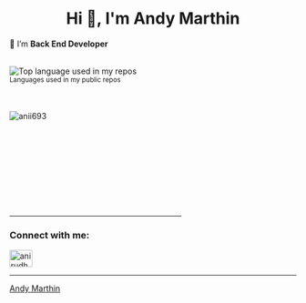 <h1 align="center">Hi 👋, I'm Andy Marthin</h1>

🌱 I’m **Back End Developer**

<br />
<div>
  <img width="" src="https://github-readme-stats.vercel.app/api/top-langs/?username=andymarthin&layout=compact&hide_title=1&card_width=300" alt="Top language used in my repos" />
  <br />
  <small>Languages used in my public repos</small>
  <br />
  <br />
</div>

<br />

<p>
  <img
    align="left"
    src="https://github-readme-streak-stats.herokuapp.com/?user=andymarthin&theme=dark"
    alt="anii693"
  />
</p>
<br /><br /><br /><br /><br /><br /><br /><br /><br /><br />
<hr width="60%" />
<h3 align="left">Connect with me:</h3>
<p align="left">
  <a href="https://linkedin.com/in/andymarthin" target="blank"
    ><img
      align="center"
      src="https://raw.githubusercontent.com/rahuldkjain/github-profile-readme-generator/master/src/images/icons/Social/linked-in-alt.svg"
      alt="anirudh-rai-072732220"
      height="30"
      width="40"
  /></a>

  ------ 
  [Andy Marthin](https://github.com/andymarthin)
</p>

